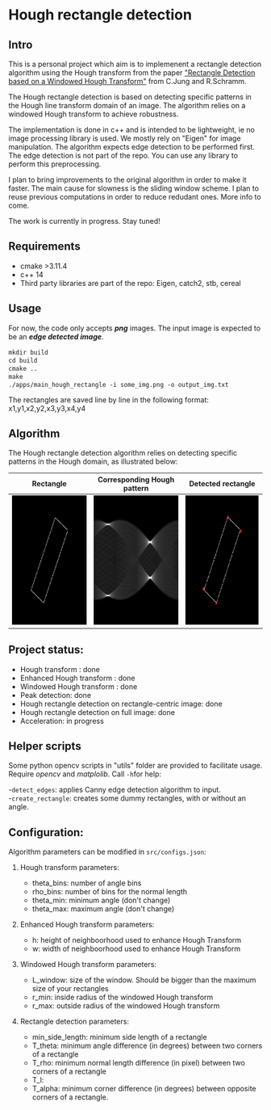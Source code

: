 # Hough rectangle detection
## Intro
This is a personal project which aim is to implemenent a rectangle detection algorithm using the Hough transform from the paper ["Rectangle Detection based on a Windowed Hough Transform"](http://citeseerx.ist.psu.edu/viewdoc/download?doi=10.1.1.59.4239&rep=rep1&type=pdf) from C.Jung and R.Schramm.  

The Hough rectangle detection is based on detecting specific patterns in the Hough line transform domain of an image. The algorithm relies on a windowed Hough transform to achieve robustness. 

The implementation is done in c++ and is intended to be lightweight, ie no image processing library is used. We mostly rely on "Eigen" for image manipulation. The algorithm expects edge detection to be performed first. The edge detection is not part of the repo. You can use any library to perform this preprocessing. 

I plan to bring improvements to the original algorithm in order to make it faster. The main cause for slowness is the sliding window scheme. I plan to reuse previous computations in order to reduce redudant ones. More info to come.

The work is currently in progress. Stay tuned!

## Requirements
- cmake >3.11.4
- c++ 14
- Third party libraries are part of the repo: Eigen, catch2, stb, cereal

## Usage
For now, the code only accepts **_png_** images. The input image is expected to be an **_edge detected image_**.  

```
mkdir build 
cd build
cmake ..
make
./apps/main_hough_rectangle -i some_img.png -o output_img.txt
```

The rectangles are saved line by line in the following format: x1,y1,x2,y2,x3,y3,x4,y4

## Algorithm
The Hough rectangle detection algorithm relies on detecting specific patterns in the Hough domain, as illustrated below:

Rectangle            |  Corresponding Hough pattern | Detected rectangle
:-------------------------:|:-------------------------:|:----------------------:
<img src="img/rectangle2.png" width="256" height="256">  |   <img src="img/examples/example_hough.png" width="256" height="256"> | <img src="img/examples/detected_rec.png" width = 256 height = 256> 


## Project status:
- Hough transform : done
- Enhanced Hough transform : done
- Windowed Hough transform : done
- Peak detection: done
- Hough rectangle detection on rectangle-centric image: done
- Hough rectangle detection on full image: done
- Acceleration: in progress

## Helper scripts
Some python opencv scripts in "utils" folder are provided to facilitate usage. Require _opencv_ and _matplolib_. Call `-h`for help:  
  
-`detect_edges`: applies Canny edge detection algorithm to input.  
-`create_rectangle`: creates some dummy rectangles, with or without an angle.  

## Configuration:
Algorithm parameters can be modified in `src/configs.json`:

1. Hough transform parameters:  

    - theta_bins: number of angle bins
    - rho_bins: number of bins for the normal length
    - theta_min: minimum angle (don't change)
    - theta_max: maximum angle (don't change)

2. Enhanced Hough transform parameters:

    - h: height of neighboorhood used to enhance Hough Transform
    - w: width of neighboorhood used to enhance Hough Transform

3. Windowed Hough transform parameters:

   - L_window: size of the window. Should be bigger than the maximum size of your rectangles
   - r_min: inside radius of the windowed Hough transform
   - r_max: outside radius of the windowed Hough transform

4. Rectangle detection parameters:

   - min\_side\_length: minimum side length of a rectangle
   - T_theta: minimum angle difference (in degrees) between two corners of a rectangle
   - T_rho: minimum normal length difference (in pixel) between two corners of a rectangle
   - T_l:
   - T_alpha: minimum corner difference (in degrees) between opposite corners of a rectangle.
